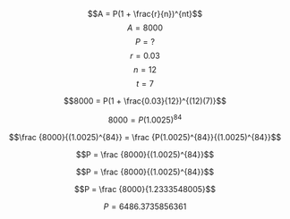 $$A = P(1 + \frac{r}{n})^{nt}$$
$$A = 8000$$
$$P = ?$$
$$r = 0.03$$
$$n = 12$$
$$t = 7$$

$$8000 = P(1 + \frac{0.03}{12})^{(12)(7)}$$

$$8000 = P(1.0025)^{84}$$

$$\frac {8000}{(1.0025)^{84}} = \frac {P(1.0025)^{84}}{(1.0025)^{84}}$$

$$P = \frac {8000}{(1.0025)^{84}}$$

$$P = \frac {8000}{(1.0025)^{84}}$$

$$P = \frac {8000}{1.2333548005}$$

$$P = 6486.3735856361$$
